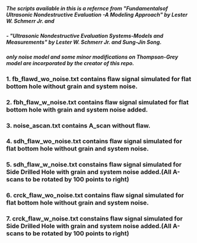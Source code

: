 ##### The scripts available in this is a refernce from "Fundamentalsof Ultrasonic Nondestructive Evaluation -A Modeling Approach" by Lester W. Schmerr Jr. and
##### -  "Ultrasonic Nondestructive Evaluation Systems-Models and Measurements" by Lester W. Schmerr Jr. and Sung-Jin Song. 
##### only noise model and some minor modifications on Thompson-Grey model are incorporated by the creator of this repo.


### 1. fb_flawd_wo_noise.txt contains flaw signal simulated for flat bottom hole without grain and system noise.

### 2. fbh_flaw_w_noise.txt contains flaw signal simulated for flat bottom hole with grain and system noise added.

### 3. noise_ascan.txt contains A_scan without flaw.

### 4. sdh_flaw_wo_noise.txt contains flaw signal simulated for flat bottom hole without grain and system noise.

### 5. sdh_flaw_w_noise.txt constains flaw signal simulated for Side Drilled Hole with grain and system noise added.(All A-scans to be rotated by 100 points to right)

### 6. crck_flaw_wo_noise.txt contains flaw signal simulated for flat bottom hole without grain and system noise.

### 7. crck_flaw_w_noise.txt constains flaw signal simulated for Side Drilled Hole with grain and system noise added.(All A-scans to be rotated by 100 points to right)

